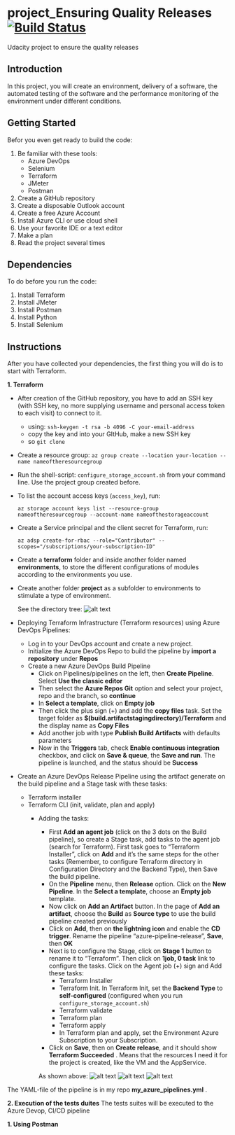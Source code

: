# project_Ensuring Quality Releases [![Build Status](https://dev.azure.com/devops21a/proj-ensuring-QR/_apis/build/status/proj-ensuring-QR-CI?branchName=main)](https://dev.azure.com/devops21a/proj-ensuring-QR/_build/latest?definitionId=8&branchName=main)
Udacity project to ensure the quality releases 

## Introduction
In this project, you will create an environment, delivery of a software, the automated testing of the software and the performance monitoring of the environment under different conditions.

## Getting Started
Befor you even get ready to build the code:
1. Be familiar with these tools:
   * Azure DevOps
   * Selenium
   * Terraform
   * JMeter
   * Postman
2. Create a GitHub repository
3. Create a disposable Outlook account
4. Create a free Azure Account
5. Install Azure CLI or use cloud shell
6. Use your favorite IDE or a text editor
7. Make a plan
8. Read the project several times

## Dependencies
To do before you run the code:

1. Install Terraform
2. Install JMeter
3. Install Postman
4. Install Python
5. Install Selenium

## Instructions
After you have collected your dependencies, the first thing you will do is to start with Terraform.

  **1. Terraform**
  
  - After creation of the GitHub repository, you have to add an SSH key (with SSH key, no more supplying username and personal access token to each visit) to connect to it. 
    - using: ````ssh-keygen -t rsa -b 4096 -C your-email-address ````
    - copy the key and into your GItHub, make a new SSH key
    - so ````git clone````
  - Create a resource group: ````az group create --location your-location --name nameoftheresourcegroup````
  - Run the shell-script: ````configure_storage_account.sh```` from your command line. Use the project group created before.
  - To list the account access keys (````access_key````), run:
  
    ````az storage account keys list --resource-group nameoftheresourcegroup --account-name nameofthestorageaccount````
  - Create a Service principal and the client secret for Terraform, run:
  
    ````az adsp create-for-rbac --role="Contributor" --scopes="/subscriptions/your-subscription-ID"````
  - Create a __terraform__ folder and inside another folder named __environments__, to store the different configurations of modules according to the environments you use.
  - Create another folder __project__ as a subfolder to environments to stimulate a type of environment.
  
     See the directory tree:
    ![alt text](https://github.com/devops21a/project_Ensuring_QR/blob/main/screenshots/terraform_tree.png)
    
  - Deploying Terraform Infrastructure (Terraform resources) using Azure DevOps Pipelines:
    - Log in to your DevOps account and create a new project.
    - Initialize the Azure DevOps Repo to build the pipeline by __import a repository__ under __Repos__
    - Create a new Azure DevOps Build Pipeline
      - Click on Pipelines/pipelines on the left, then __Create Pipeline__. Select __Use the classic editor__
      - Then select the __Azure Repos Git__ option and select your project, repo and the branch, so __continue__
      - In __Select a template__, click on __Empty job__
      - Then click the plus sign (+) and add the __copy files__ task. Set the target folder as __$(build.artifactstagingdirectory)/Terraform__ and the display name as __Copy     Files__
      - Add another job with type __Publish Build Artifacts__ with defaults parameters
      - Now in the __Triggers__ tab, check __Enable continuous integration__ checkbox, and click on __Save & queue__, the __Save and run__. The pipeline is launched, and the status should be __Success__
 - Create an Azure DevOps Release Pipeline using the artifact generate on the build pipeline and a Stage task with these tasks:
   - Terraform installer
   - Terraform CLI (init, validate, plan and apply)
      - Adding the tasks:
        - First __Add an agent job__ (click on the 3 dots on the Build pipeline), so create a Stage task, add tasks to the agent job (search for Terraform). First task goes to “Terraform Installer”, click on __Add__ and it’s the same steps for the other tasks (Remember, to configure Terraform directory in Configuration Directory and the Backend Type), then Save the build pipeline.
        - On the __Pipeline__ menu, then __Release__ option. Click on the __New Pipeline__. In the __Select a template__, choose an __Empty job__ template.
        - Now click on __Add an Artifact__ button. In the page of __Add an artifact__, choose the __Build__ as __Source type__ to use the build pipeline created previously
        - Click on __Add__, then on __the lightning icon__ and enable the __CD trigger__. Rename the pipeline “azure-pipeline-release”, __Save__, then __OK__
        - Next is to configure the Stage, click on __Stage 1__ button to rename it to “Terraform”. Then click on __1job, 0 task__ link to configure the tasks. Click on the Agent job (+) sign and Add these tasks:
          - Terraform Installer
          - Terraform Init. In Terraform Init, set the __Backend Type__ to __self-configured__ (configured when you run ````configure_storage_account.sh````)
          - Terraform validate
          - Terraform plan
          - Terraform apply
          - In Terraform plan and apply, set the Environment Azure Subscription to your Subscription.
        - Click on __Save__, then on __Create release__, and it should show __Terraform Succeeded__ . Means that the resources I need it for the project is created, like the VM and the AppService.
        
        As shown above:
        ![alt text](https://github.com/devops21a/project_Ensuring_QR/blob/main/screenshots/release_pipeline_succeeded.png)
        ![alt text](https://github.com/devops21a/project_Ensuring_QR/blob/main/screenshots/deployment_succeeded.png)
        ![alt text](https://github.com/devops21a/project_Ensuring_QR/blob/main/screenshots/pipeline_deployments.png)
        
The YAML-file of the pipeline is in my repo __my_azure_pipelines.yml__ .

  **2. Execution of the tests duites**
    The tests suites will be executed to the Azure Devop, CI/CD pipeline
    
    
   **1. Using Postman** 
    
    
